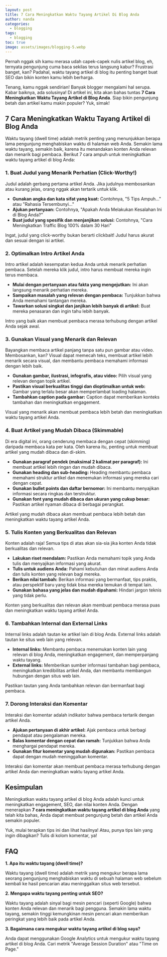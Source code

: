 ```yaml
---
layout: post
title: 7 Cara Meningkatkan Waktu Tayang Artikel Di Blog Anda
author: nanda
categories:
  - blogging
tags:
  - blogging
toc: true
image: assets/images/blogging-5.webp
---
```



Pernah nggak sih kamu merasa udah capek-capek nulis artikel blog, eh, ternyata pengunjung cuma baca sekilas terus langsung kabur? Frustrasi banget, kan? Padahal, waktu tayang artikel di blog itu penting banget buat SEO dan bikin konten kamu lebih berharga.

Tenang, kamu nggak sendirian! Banyak blogger mengalami hal serupa. Kabar baiknya, ada solusinya! Di artikel ini, kita akan bahas tuntas **7 Cara Meningkatkan Waktu Tayang Artikel di Blog Anda**. Siap bikin pengunjung betah dan artikel kamu makin populer? Yuk, simak!

## 7 Cara Meningkatkan Waktu Tayang Artikel di Blog Anda

Waktu tayang (dwell time) adalah metrik penting yang menunjukkan berapa lama pengunjung menghabiskan waktu di halaman web Anda. Semakin lama waktu tayang, semakin baik, karena itu menandakan konten Anda relevan dan menarik bagi pembaca. Berikut 7 cara ampuh untuk meningkatkan waktu tayang artikel di blog Anda:

### 1\. Buat Judul yang Menarik Perhatian (Click-Worthy!)

Judul adalah gerbang pertama artikel Anda. Jika judulnya membosankan atau kurang jelas, orang nggak akan tertarik untuk klik.

- **Gunakan angka dan kata sifat yang kuat:** Contohnya, "5 Tips Ampuh..." atau "Rahasia Tersembunyi..."
- **Ajukan pertanyaan:** Contohnya, "Apakah Anda Melakukan Kesalahan Ini di Blog Anda?"
- **Buat judul yang spesifik dan menjanjikan solusi:** Contohnya, "Cara Meningkatkan Traffic Blog 100% dalam 30 Hari"

Ingat, judul yang click-worthy bukan berarti clickbait! Judul harus akurat dan sesuai dengan isi artikel.

### 2\. Optimalkan Intro Artikel Anda

Intro artikel adalah kesempatan kedua Anda untuk menarik perhatian pembaca. Setelah mereka klik judul, intro harus membuat mereka ingin terus membaca.

- **Mulai dengan pertanyaan atau fakta yang mengejutkan:** Ini akan langsung menarik perhatian mereka.
- **Sampaikan masalah yang relevan dengan pembaca:** Tunjukkan bahwa Anda memahami tantangan mereka.
- **Tawarkan solusi singkat dan janjikan lebih banyak di artikel:** Buat mereka penasaran dan ingin tahu lebih banyak.

Intro yang baik akan membuat pembaca merasa terhubung dengan artikel Anda sejak awal.

### 3\. Gunakan Visual yang Menarik dan Relevan

Bayangkan membaca artikel panjang tanpa satu pun gambar atau video. Membosankan, kan? Visual dapat memecah teks, membuat artikel lebih menarik secara visual, dan membantu pembaca memahami informasi dengan lebih baik.

- **Gunakan gambar, ilustrasi, infografis, atau video:** Pilih visual yang relevan dengan topik artikel.
- **Pastikan visual berkualitas tinggi dan dioptimalkan untuk web:** Gambar yang terlalu besar akan memperlambat loading halaman.
- **Tambahkan caption pada gambar:** Caption dapat memberikan konteks tambahan dan meningkatkan engagement.

Visual yang menarik akan membuat pembaca lebih betah dan meningkatkan waktu tayang artikel Anda.

### 4\. Buat Artikel yang Mudah Dibaca (Skimmable)

Di era digital ini, orang cenderung membaca dengan cepat (skimming) daripada membaca kata per kata. Oleh karena itu, penting untuk membuat artikel yang mudah dibaca dan di-skim.

- **Gunakan paragraf pendek (maksimal 2 kalimat per paragraf):** Ini membuat artikel lebih ringan dan mudah dibaca.
- **Gunakan heading dan sub-heading:** Heading membantu pembaca memahami struktur artikel dan menemukan informasi yang mereka cari dengan cepat.
- **Gunakan bullet points dan daftar bernomor:** Ini membantu menyajikan informasi secara ringkas dan terstruktur.
- **Gunakan font yang mudah dibaca dan ukuran yang cukup besar:** Pastikan artikel nyaman dibaca di berbagai perangkat.

Artikel yang mudah dibaca akan membuat pembaca lebih betah dan meningkatkan waktu tayang artikel Anda.

### 5\. Tulis Konten yang Berkualitas dan Relevan

Konten adalah raja! Semua tips di atas akan sia-sia jika konten Anda tidak berkualitas dan relevan.

- **Lakukan riset mendalam:** Pastikan Anda memahami topik yang Anda tulis dan menyajikan informasi yang akurat.
- **Tulis untuk audiens Anda:** Pahami kebutuhan dan minat audiens Anda dan tulis konten yang relevan bagi mereka.
- **Berikan nilai tambah:** Berikan informasi yang bermanfaat, tips praktis, atau perspektif baru yang tidak bisa mereka temukan di tempat lain.
- **Gunakan bahasa yang jelas dan mudah dipahami:** Hindari jargon teknis yang tidak perlu.

Konten yang berkualitas dan relevan akan membuat pembaca merasa puas dan meningkatkan waktu tayang artikel Anda.

### 6\. Tambahkan Internal dan External Links

Internal links adalah tautan ke artikel lain di blog Anda. External links adalah tautan ke situs web lain yang relevan.

- **Internal links:** Membantu pembaca menemukan konten lain yang relevan di blog Anda, meningkatkan engagement, dan memperpanjang waktu tayang.
- **External links:** Memberikan sumber informasi tambahan bagi pembaca, meningkatkan kredibilitas artikel Anda, dan membantu membangun hubungan dengan situs web lain.

Pastikan tautan yang Anda tambahkan relevan dan bermanfaat bagi pembaca.

### 7\. Dorong Interaksi dan Komentar

Interaksi dan komentar adalah indikator bahwa pembaca tertarik dengan artikel Anda.

- **Ajukan pertanyaan di akhir artikel:** Ajak pembaca untuk berbagi pendapat atau pengalaman mereka.
- **Balas komentar dengan cepat dan ramah:** Tunjukkan bahwa Anda menghargai pendapat mereka.
- **Gunakan fitur komentar yang mudah digunakan:** Pastikan pembaca dapat dengan mudah meninggalkan komentar.

Interaksi dan komentar akan membuat pembaca merasa terhubung dengan artikel Anda dan meningkatkan waktu tayang artikel Anda.

## Kesimpulan

Meningkatkan waktu tayang artikel di blog Anda adalah kunci untuk meningkatkan engagement, SEO, dan nilai konten Anda. Dengan menerapkan **7 cara meningkatkan waktu tayang artikel di blog Anda** yang telah kita bahas, Anda dapat membuat pengunjung betah dan artikel Anda semakin populer.

Yuk, mulai terapkan tips ini dan lihat hasilnya! Atau, punya tips lain yang ingin dibagikan? Tulis di kolom komentar, ya!

## FAQ

**1\. Apa itu waktu tayang (dwell time)?**

Waktu tayang (dwell time) adalah metrik yang mengukur berapa lama seorang pengunjung menghabiskan waktu di sebuah halaman web sebelum kembali ke hasil pencarian atau meninggalkan situs web tersebut.

**2\. Mengapa waktu tayang penting untuk SEO?**

Waktu tayang adalah sinyal bagi mesin pencari (seperti Google) bahwa konten Anda relevan dan menarik bagi pengguna. Semakin lama waktu tayang, semakin tinggi kemungkinan mesin pencari akan memberikan peringkat yang lebih baik pada artikel Anda.

**3\. Bagaimana cara mengukur waktu tayang artikel di blog saya?**

Anda dapat menggunakan Google Analytics untuk mengukur waktu tayang artikel di blog Anda. Cari metrik "Average Session Duration" atau "Time on Page."
